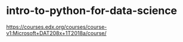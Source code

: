 # intro-to-python-for-data-science
https://courses.edx.org/courses/course-v1:Microsoft+DAT208x+1T2018a/course/
